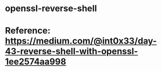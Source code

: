# openssl-reverse-shell
# Reference: https://medium.com/@int0x33/day-43-reverse-shell-with-openssl-1ee2574aa998

